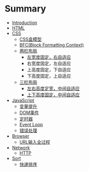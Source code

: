# Summary

* [Introduction](README.md)
* [HTML](html.md)
* [CSS](css.md)
  * [CSS盒模型](css/csshe-mo-xing.md)
  * [BFC\(Block Formatting Context\)](css/bfcblock-formatting-context.md)
  * [两栏布局](css/liang-lan-bu-ju.md)
    * [左宽度固定，右自适应 ](css/liang-lan-bu-ju/zuo-kuan-du-gu-ding-ff0c-you-zi-shi-ying.md)
    * 右宽度固定，左自适应
    * 上高度固定，下自适应
    * 下高度固定，上自适应
  * [三栏布局](css/san-lan-bu-ju.md)
    * [左右高度定宽，中间自适应](css/san-lan-bu-ju/zuo-you-ding-kuan-ff0c-zhong-jian-zi-shi-ying.md)
    * [上下高度固定，中间自适应](css/san-lan-bu-ju/shang-xia-gao-du-gu-ding-ff0c-zhong-jian-zi-shi-ying.md)
* [JavaScript](javascript.md)
  * [变量提升](javascript/bian-liang-ti-sheng.md)
  * [DOM事件](javascript/domshi-jian.md)
  * [定时器](javascript/ding-shi-qi-gong-zuo-ji-zhi.md)
  * [Event Loop](javascript/event-loop.md)
  * [错误处理](javascript/cuo-wu-chu-li.md)
* [Browser](browser.md)
  * [URL输入全过程](browser/urlshu-ru-quan-guo-cheng.md)
* [Network](ji-suan-ji-wang-luo.md)
  * [HTTP](browser/http.md)
* [Sort](sort.md)
  * [快速排序](sort/kuai-su-pai-xu.md)


